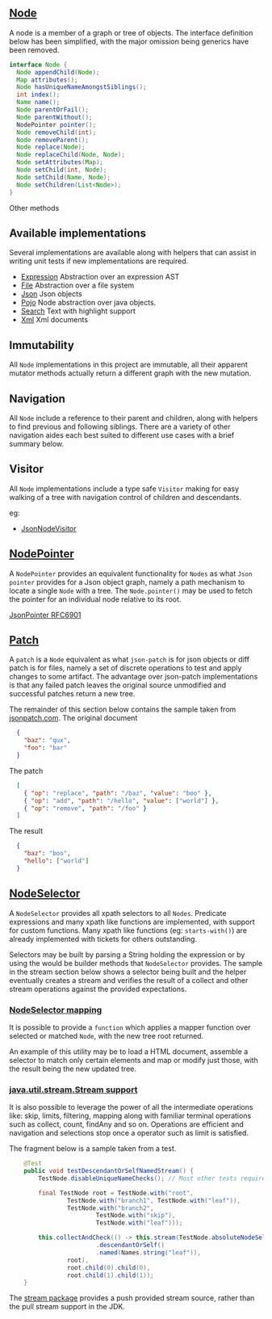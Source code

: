 ## [Node](https://github.com/mP1/walkingkooka/blob/master/src/main/java/walkingkooka/tree/Node.java)
A node is a member of a graph or tree of objects. The interface definition below has been simplified, with the major 
omission being generics have been removed.
 
```java
interface Node {
  Node appendChild(Node);
  Map attributes();
  Node hasUniqueNameAmongstSiblings();
  int index();
  Name name();
  Node parentOrFail();
  Node parentWithout();
  NodePointer pointer();
  Node removeChild(int);
  Node removeParent();
  Node replace(Node);
  Node replaceChild(Node, Node);
  Node setAttributes(Map);
  Node setChild(int, Node);
  Node setChild(Name, Node);
  Node setChildren(List<Node>);
}
```

Other methods 

## Available implementations
Several implementations are available along with helpers that can assist in writing unit tests if new implementations are required.

- [Expression](https://github.com/mP1/walkingkooka/tree/master/src/main/java/walkingkooka/tree/expression) Abstraction over an expression AST
- [File](https://github.com/mP1/walkingkooka/tree/master/src/main/java/walkingkooka/tree/file) Abstraction over a file system
- [Json](https://github.com/mP1/walkingkooka/tree/master/src/main/java/walkingkooka/tree/json) Json objects
- [Pojo](https://github.com/mP1/walkingkooka/tree/master/src/main/java/walkingkooka/tree/pojo) Node abstraction over java objects.
- [Search](https://github.com/mP1/walkingkooka/tree/master/src/main/java/walkingkooka/tree/search) Text with highlight support
- [Xml](https://github.com/mP1/walkingkooka/tree/master/src/main/java/walkingkooka/tree/xml) Xml documents


## Immutability
All `Node` implementations in this project are immutable, all their apparent mutator methods actually return a different graph
with the new mutation.


## Navigation
All `Node` include a reference to their parent and children, along with helpers to find previous and following siblings.
There are a variety of other navigation aides each best suited to different use cases with a brief summary below.


## Visitor

All `Node` implementations include a type safe `Visitor` making for easy walking of a tree with navigation control of
children and descendants.

eg:
- [JsonNodeVisitor](https://github.com/mP1/walkingkooka/blob/master/src/main/java/walkingkooka/tree/json/JsonNode.java)


## [NodePointer](https://github.com/mP1/walkingkooka/blob/master/src/main/java/walkingkooka/tree/pointer/NodePointer.java)
A `NodePointer` provides an equivalent functionality for `Nodes` as what `Json pointer` provides for a Json object graph,
namely a path mechanism to locate a single `Node` with a tree. The `Node.pointer()` may be used to fetch the pointer for
an individual node relative to its root.

[JsonPointer RFC6901](https://tools.ietf.org/html/rfc6901)


## [Patch](https://github.com/mP1/walkingkooka/tree/master/src/main/java/walkingkooka/tree/patch)
A `patch` is a `Node` equivalent as what `json-patch` is for json objects or diff patch is for files, namely a set
of discrete operations to test and apply changes to some artifact. The advantage over json-patch implementations is that
any failed patch leaves the original source unmodified and successful patches return a new tree.

The remainder of this section below contains the sample taken from [jsonpatch.com](http://jsonpatch.com/).
The original document

```json
  {
    "baz": "qux",
    "foo": "bar"
  }
```  

The patch

```json
  [
    { "op": "replace", "path": "/baz", "value": "boo" },
    { "op": "add", "path": "/hello", "value": ["world"] },
    { "op": "remove", "path": "/foo" }
  ]
```

The result
```json
  {
    "baz": "boo",
    "hello": ["world"]
  }
```

## [NodeSelector](https://github.com/mP1/walkingkooka/blob/master/src/main/java/walkingkooka/tree/select/NodeSelector.java) 
A `NodeSelector` provides all xpath selectors to all `Nodes`. Predicate expressions and many xpath like functions are
implemented, with support for custom functions. Many xpath like functions (eg: `starts-with()`) are already implemented
with tickets for others outstanding.

Selectors may be built by parsing a String holding the expression or by using the would be builder methods that
`NodeSelector` provides. The sample in the stream section below shows a selector being built and the helper
eventually creates a stream and verifies the result of a collect and other stream operations against the provided expectations.

### [NodeSelector mapping](https://github.com/mP1/walkingkooka/blob/master/src/main/java/walkingkooka/tree/select/NodeSelectorContexts.java#L41) 
It is possible to provide a `function` which applies a mapper function over selected or matched `Node`, with the new
tree root returned.

An example of this utility may be to load a HTML document, assemble a selector to match only certain elements and map or
modify just those, with the result being the new updated tree.

### [java.util.stream.Stream support](https://github.com/mP1/walkingkooka/blob/master/src/main/java/walkingkooka/tree/select/NodeSelector.java#L446)
It is also possible to leverage the power of all the intermediate operations like: skip, limits, filtering, mapping
along with familiar terminal operations such as collect, count, findAny and so on. Operations are efficient and navigation
and selections stop once a operator such as limit is satisfied.

The fragment below is a sample taken from a test.

```java
    @Test
    public void testDescendantOrSelfNamedStream() {
        TestNode.disableUniqueNameChecks(); // Most other tests require unique names for each and every TestNode.

        final TestNode root = TestNode.with("root",
                TestNode.with("branch1", TestNode.with("leaf")),
                TestNode.with("branch2",
                        TestNode.with("skip"),
                        TestNode.with("leaf")));

        this.collectAndCheck(() -> this.stream(TestNode.absoluteNodeSelector()
                        .descendantOrSelf()
                        .named(Names.string("leaf")),
                root),
                root.child(0).child(0),
                root.child(1).child(1));
    }
```

The [stream package](https://github.com/mP1/walkingkooka/tree/master/src/main/java/walkingkooka/stream/push) provides a push provided stream source, rather than the pull stream support in the JDK.